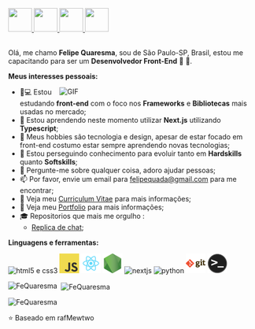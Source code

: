 <a href="https://github.com/FeQuaresma" target="_blank">
  <img src="https://cdn.iconscout.com/icon/free/png-256/github-108-438008.png" width="48px" height="48px">
</a> 
<a href="https://www.instagram.com/quaresma_xx/" target="_blank">
  <img src="https://cdn.icon-icons.com/icons2/1211/PNG/512/1491579602-yumminkysocialmedia36_83067.png" width="48px" height="48px">
</a> 
<a href="https://www.facebook.com/FelipeQDamasceno" target="_blank">
  <img src="https://i.ibb.co/zmYNW4p/facebook.png" width="48px" height="48px">
</a> 
<a href="https://www.linkedin.com/in/fequaresma/" target="_blank">
  <img src="https://i.ibb.co/Kx2GSrT/linkedin.png" width="48px" height="48px">
</a>

<br />
<br />

Olá, me chamo **Felipe Quaresma**, sou de São Paulo-SP, Brasil, estou me capacitando para ser um **Desenvolvedor Front-End** 💼 🚀. 

**Meus interesses pessoais:**

  <img align="right" alt="GIF" src="https://s.yimg.com/ny/api/res/1.2/4_jkG9dnPDR6JPievzHvBA--/YXBwaWQ9aGlnaGxhbmRlcjtoPTY2Ng--/https://media.zenfs.com/pt-br/canal_tech_990/32e2e79cb01a2d286b347dddfe7328ef" width="400px" />

- 👨💻 Estou estudando **front-end** com o foco nos **Frameworks** e **Bibliotecas** mais usadas no mercado;
- 🌱 Estou aprendendo neste momento utilizar **Next.js** utilizando **Typescript**; 
- 🤔 Meus hobbies são tecnologia e design, apesar de estar focado em front-end costumo estar sempre aprendendo novas tecnologias;
- 💼 Estou perseguindo conhecimento para evoluir tanto em **Hardskills** quanto **Softskills**;
- 💬 Pergunte-me sobre qualquer coisa, adoro ajudar pessoas;
- 📫 Por favor, envie um email para felipequada@gmail.com para me encontrar;
- 📝 Veja meu <a href="/" target="_blank">Curriculum Vitae</a> para mais informações;
- 👋 Veja meu <a href="/" target="_blank">Portfolio</a> para mais informações;
- 🎓 Repositorios que mais me orgulho :
  - <a href="https://github.com/FeQuaresma/rapazicord" target="_blank">Replica de chat</a>;

**Linguagens e ferramentas:**  

<p align="left">
  <img src="https://w7.pngwing.com/pngs/581/330/png-transparent-logo-cascading-style-sheets-html5-css3-prags-html5-und-css3-der-meisterkurs-html5-css3-javascript-design-text-trademark-logo.png" alt="html5 e css3" width="80" height="40"/> 
  <img src="https://raw.githubusercontent.com/github/explore/80688e429a7d4ef2fca1e82350fe8e3517d3494d/topics/javascript/javascript.png" width="40" height="40"/> 
  <img src="https://raw.githubusercontent.com/github/explore/80688e429a7d4ef2fca1e82350fe8e3517d3494d/topics/react/react.png" alt="react" width="40" height="40"/> 
  <img src="https://raw.githubusercontent.com/github/explore/80688e429a7d4ef2fca1e82350fe8e3517d3494d/topics/nodejs/nodejs.png" alt="nodejs" width="40" height="40"/>
  <img src="https://camo.githubusercontent.com/c457309037aabdce151cc0e197d6db98234a31636ef41f2cc1c339832fe20de3/68747470733a2f2f63646e2e61757468302e636f6d2f626c6f672f6c6f676f732f6e6578746a732d6c6f676f2e706e67" alt="nextjs" width="40" height="40"/>
  <img src="https://cdn3.iconfinder.com/data/icons/logos-and-brands-adobe/512/267_Python-512.png" alt="python" width="40" height="40"/>
  <img src="https://raw.githubusercontent.com/github/explore/80688e429a7d4ef2fca1e82350fe8e3517d3494d/topics/git/git.png" alt="github" width="40" height="40"/>
  <img src="https://raw.githubusercontent.com/github/explore/80688e429a7d4ef2fca1e82350fe8e3517d3494d/topics/terminal/terminal.png" alt="terminal" width="40" height="40"/> 
</p>


<p>
    <img align="left" src="https://github-readme-stats.vercel.app/api/top-langs/?username=FeQuaresma&layout=compact&theme=graywhite&title_color=268bd2" alt="FeQuaresma" />
</p>
<p>&nbsp;
    <img align="center" src="https://github-readme-stats.vercel.app/api?username=FeQuaresma&count_private=true&show_icons=true&theme=graywhite&icon_color=268bd2&title_color=268bd2" alt="FeQuaresma" />
</p>

<p align="left"> <img src="https://komarev.com/ghpvc/?username=FeQuaresma" alt="FeQuaresma" /> </p>

⭐️ Baseado em rafMewtwo
